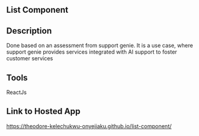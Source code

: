 ## List Component

## Description
Done based on an assessment from support genie. It is a use case, where support genie provides services integrated with AI support to foster customer services

## Tools
ReactJs

## Link to Hosted App
https://theodore-kelechukwu-onyejiaku.github.io/list-component/

